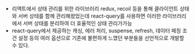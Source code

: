 - 리액트에서 상태 관리를 위한 라이브러리 redux, recoil 등을 통해 클라이언트 상태와 서버 상태를 함께 관리해왔었는데 react-query를 사용하면 이러한 라이브러리에서 서버 상태를 분리하여 더 효율적인 상태 관리가가능
- react-query에서 제공하는 캐싱, 에러 처리, suspense, refresh, 데이터 페칭 조건 설정 등의 여러 옵션으로 기존에 불편하게 느꼈던 부분들을 선언적으로 개발할 수 있다.
